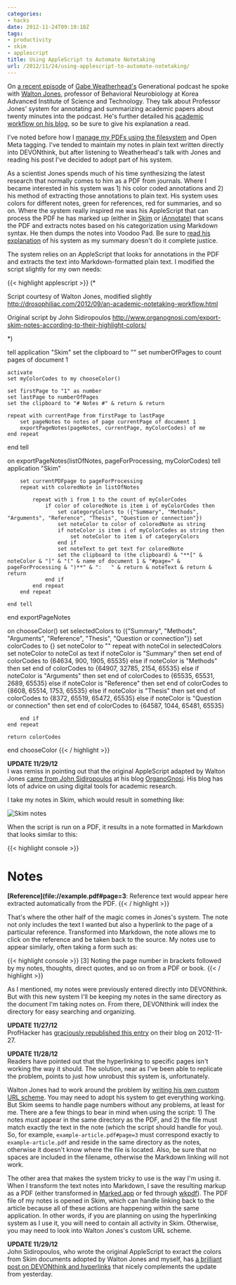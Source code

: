 ```yaml
---
categories:
- hacks
date: 2012-11-24T09:19:18Z
tags:
- productivity
- skim
- applescript
title: Using AppleScript to Automate Notetaking
url: /2012/11/24/using-applescript-to-automate-notetaking/
---
```


On [a recent episode](http://www.70decibels.com/generational/2012/11/10/009-research-materials-and-tools-with-walton-jones.html) of [Gabe Weatherhead's](http://www.macdrifter.com) Generational podcast he spoke with [Walton Jones](http://drosophiliac.com), professor of Behavioral Neurobiology at Korea Advanced Institute of Science and Technology. They talk about Professor Jones' system for annotating and summarizing academic papers about twenty minutes into the podcast. He's further detailed his [academic workflow on his blog](http://drosophiliac.com/2012/09/an-academic-notetaking-workflow.html), so be sure to give his explanation a read.

I've noted before how I [manage my PDFs using the filesystem](http://www.jasonheppler.org/2012/08/13/towards-better-pdf-management-with-the-filesystem.html) and Open Meta tagging. I've tended to maintain my notes in plain text written directly into DEVONthink, but after listening to Weatherhead's talk with Jones and reading his post I've decided to adopt part of his system. 

As a scientist Jones spends much of his time synthesizing the latest research that normally comes to him as a PDF from journals. Where I became interested in his system was 1) his color coded annotations and 2) his method of extracting those annotations to plain text. His system uses colors for different notes, green for references, red for summaries, and so on. Where the system really inspired me was his AppleScript that can process the PDF he has marked up (either in [Skim](http://skim-app.sourceforge.net/) or [iAnnotate](http://www.branchfire.com/)) that scans the PDF and extracts notes based on his categorization using Markdown syntax. He then dumps the notes into Voodoo Pad. Be sure to [read his explanation](http://drosophiliac.com/2012/09/an-academic-notetaking-workflow.html) of his system as my summary doesn't do it complete justice.

The system relies on an AppleScript that looks for annotations in the PDF and extracts the text into Markdown-formatted plain text. I modified the script slightly for my own needs:

{{< highlight applescript >}}
(*

Script courtesy of Walton Jones, modified slightly 
http://drosophiliac.com/2012/09/an-academic-notetaking-workflow.html

Original script by John Sidiropoulos
http://www.organognosi.com/export-skim-notes-according-to-their-highlight-colors/

*)

tell application "Skim"
    set the clipboard to ""
    set numberOfPages to count pages of document 1
    
    activate
    set myColorCodes to my chooseColor()
    
    set firstPage to "1" as number
    set lastPage to numberOfPages
    set the clipboard to "# Notes #" & return & return
    
    repeat with currentPage from firstPage to lastPage
        set pageNotes to notes of page currentPage of document 1
        exportPageNotes(pageNotes, currentPage, myColorCodes) of me
    end repeat
    
end tell

on exportPageNotes(listOfNotes, pageForProcessing, myColorCodes)
    tell application "Skim"
        
        set currentPDFpage to pageForProcessing
        repeat with coloredNote in listOfNotes
            
            repeat with i from 1 to the count of myColorCodes
                if color of coloredNote is item i of myColorCodes then
                    set categoryColors to ({"Summary", "Methods", "Arguments", "Reference", "Thesis", "Question or connection"})
                    set noteColor to color of coloredNote as string
                    if noteColor is item i of myColorCodes as string then
                        set noteColor to item i of categoryColors
                    end if
                    set noteText to get text for coloredNote
                    set the clipboard to (the clipboard) & "**[" & noteColor & "]" & "(" & name of document 1 & "#page=" & pageForProcessing & ")**" & ":   " & return & noteText & return & return
                end if
            end repeat
        end repeat
        
    end tell
end exportPageNotes

on chooseColor()
    set selectedColors to ({"Summary", "Methods", "Arguments", "Reference", "Thesis", "Question or connection"})
    set colorCodes to {}
    set noteColor to ""
    repeat with noteCol in selectedColors
        set noteColor to noteCol as text
        if noteColor is "Summary" then
            set end of colorCodes to {64634, 900, 1905, 65535}
        else if noteColor is "Methods" then
            set end of colorCodes to {64907, 32785, 2154, 65535}
        else if noteColor is "Arguments" then
            set end of colorCodes to {65535, 65531, 2689, 65535}
        else if noteColor is "Reference" then
            set end of colorCodes to {8608, 65514, 1753, 65535}
        else if noteColor is "Thesis" then
            set end of colorCodes to {8372, 65519, 65472, 65535}
        else if noteColor is "Question or connection" then
            set end of colorCodes to {64587, 1044, 65481, 65535}
            
        end if
    end repeat
    
    return colorCodes
end chooseColor
{{< / highlight >}}

<div class="update">
<p><strong>UPDATE 11/29/12</strong><br/>
I was remiss in pointing out that the original AppleScript adapted by Walton Jones <a href="http://www.organognosi.com/export-skim-notes-according-to-their-highlight-colors/#codesyntax_1">came from John Sidiropoulos</a> at his blog <a href="http://www.organognosi.com/">OrganoGnosi</a>. His blog has lots of advice on using digital tools for academic research.</p>
</div>

I take my notes in Skim, which would result in something like:

![Skim notes](http://farm9.staticflickr.com/8339/8205161519_f4b08fcbe4.jpg "Skim notes")

When the script is run on a PDF, it results in a note formatted in Markdown that looks similar to this:

{{< highlight console >}}
# Notes #

**[Reference](file://example.pdf#page=3**:
Reference text would appear here extracted automatically from the PDF.
{{< / highlight >}}

That's where the other half of the magic comes in Jones's system. The note not only includes the text I wanted but also a hyperlink to the page of a particular reference. Transformed into Markdown, the note allows me to click on the reference and be taken back to the source. My notes use to appear similarly, often taking a form such as:

{{< highlight console >}}
[3] Noting the page number in brackets followed by my notes, thoughts, direct quotes, and so on from a PDF or book.
{{< / highlight >}}

As I mentioned, my notes were previously entered directly into DEVONthink. But with this new system I'll be keeping my notes in the same directory as the document I'm taking notes on. From there, DEVONthink will index the directory for easy searching and organizing.

<div class="update">
<p><strong>UPDATE 11/27/12</strong><br/>
ProfHacker has <a href="http://chronicle.com/blogs/profhacker/using-applescript-to-automate-notetaking/44422">graciously republished this entry</a> on their blog on 2012-11-27.</p>
</div>

<div class="update">
<p><strong>UPDATE 11/28/12</strong><br/>
Readers have pointed out that the hyperlinking to specific pages isn't working the way it should. The solution, near as I've been able to replicate the problem, points to just how unrobust this system is, unfortunately.</p>

<p>Walton Jones had to work around the problem by <a href="http://drosophiliac.com/2012/09/an-academic-notetaking-workflow.html">writing his own custom URL scheme</a>. You may need to adopt his system to get everything working. But Skim seems to handle page numbers without any problems, at least for me. There are a few things to bear in mind when using the script: 1) The notes <em>must</em> appear in the same directory as the PDF, and 2) the file must match exactly the text in the note (which the script should handle for you). So, for example, <code>example-article.pdf#page=3</code> must correspond exactly to <code>example-article.pdf</code> and reside in the same directory as the notes, otherwise it doesn't know where the file is located. Also, be sure that no spaces are included in the filename, otherwise the Markdown linking will not work.</p>

<p>The other area that makes the system tricky to use is the way I'm using it. When I transform the text notes into Markdown, I save the resulting markup as a PDF (either transformed in <a href="http://markedapp.com/">Marked.app</a> or fed through <a href="http://plessl.github.com/wkpdf/">wkpdf</a>). The PDF file of my notes is opened in Skim, which can handle linking back to the article because all of these actions are happening within the same application. In other words, if you are planning on using the hyperlinking system as I use it, you will need to contain all activity in Skim. Otherwise, you may need to look into Walton Jones's custom URL scheme.</p>
</div>

<div class="update">
<p><strong>UPDATE 11/29/12</strong><br/>
John Sidiropoulos, who wrote the original AppleScript to exract the colors from Skim documents adopted by Walton Jones and myself, has <a href="http://www.organognosi.com/its-all-about-hyperlinks/">a brilliant post on DEVONthink and hyperlinks</a> that nicely complements the update from yesterday. </p>
</div>